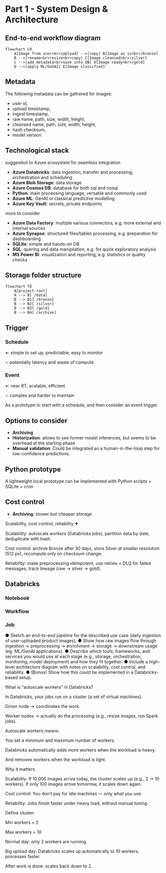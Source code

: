 # Part 1 - System Design & Architecture

## End-to-end workflow diagram
```mermaid
flowchart LR
    A[Image from user<br>\Upload] -->|copy| B[Image as is<br>/bronze]
    B -->|rename<br>resize<br>copy| C[Image cleansed<br>/silver]
    C -->|add metadata<br>save into DB| D[Image ready<br>/gold]
    D -->|apply ML/GenAI| E[Image classified]
```

## Metadata
The following metadata can be gathered for images:
- user id,
- upload timestamp,
- ingest timestamp,
- raw name, path, size, width, height,
- cleansed name, path, size, width, height,
- hash checksum,
- model version

## Technological stack
suggestion to Azure ecosystem for seamless integration
- **Azure Databricks**: data ingestion, transfer and processing; orchestration and scheduling
- **Azure Blob Storage**: data storage
- **Azure Cosmos DB**: database for both sql and nosql
- **Python**: main processing language, versatile and commonly used
- **Azure ML**: GenAI or classical predictive modelling
- **Azure Key Vault**: secrets, private endpoints

more to consider
- **Azure Data Factory**: multiple various connectors, e.g. more external and internal sources
- **Azure Synapse**: structured files/tables processing, e.g. preparation for dashboarding
- **SQLite**: simple and hands-on DB
- **SQL**: quering and data manipilation, e.g. for quick exploratory analysis
- **MS Power BI**: visualization and reporting, e.g. statistics or quality checks

## Storage folder structure
```mermaid
flowchart TD
    A[project-root]
    A --> B[ /data]
    B --> B1[ /bronze]
    B --> B2[ /silver]
    B --> B3[ /gold]
    B --> B4[ /archive]
```

## Trigger
### Schedule
**+**: simple to set up; predictable; easy to monitor

**-**: potentially latency and waste of compute 
### Event
**+**: near RT, scalable, efficient

**-**: complex and harder to maintain

As a prototype to start with a schedule, and then consider an event trigger.

## Options to consider
- **Archiving**
- **Historization**: allows to see former model inferences, but seems to be overhead at the starting phase
- **Manual validation**: Could be integrated as a human-in-the-loop step for low-confidence predictions.

## Python prototype
A lightweight local prototype can be implemented with Python scripts + SQLite + cron

## Cost control
- **Archiving**: slower but cheaper storage

Scalability, cost control, reliability ➕

Scalability: autoscale workers (Databricks jobs), partition data by date, deduplicate with hash.

Cost control: archive Bronze after 30 days, store Silver at smaller resolution (512 px), recompute only on checksum change.

Reliability: make preprocessing idempotent, use retries + DLQ for failed messages, track lineage (raw → silver → gold).



## Databricks
### Notebook

### Workflow
### Job

● Sketch an end-to-end pipeline for the described use case (daily ingestion of user-uploaded product images).
● Show how raw images flow through ingestion → preprocessing → enrichment → storage → downstream usage (eg. ML/GenAI applications).
● Describe which tools, frameworks, and services you would use at each stage (e.g., storage, orchestration, monitoring, model deployment) and how they fit together.
● Include a high-level architecture diagram with notes on scalability, cost control, and reliability.
● (Bonus) Show how this could be implemented in a Databricks-based setup.


What is “autoscale workers” in Databricks?

In Databricks, your jobs run on a cluster (a set of virtual machines).

Driver node → coordinates the work.

Worker nodes → actually do the processing (e.g., resize images, run Spark jobs).

Autoscale workers means:

You set a minimum and maximum number of workers.

Databricks automatically adds more workers when the workload is heavy.

And removes workers when the workload is light.

Why it matters

Scalability: If 10,000 images arrive today, the cluster scales up (e.g., 2 → 10 workers). If only 100 images arrive tomorrow, it scales down again.

Cost control: You don’t pay for idle machines — only what you use.

Reliability: Jobs finish faster under heavy load, without manual tuning.


Define cluster:

Min workers = 2

Max workers = 10

Normal day: only 2 workers are running.

Big upload day: Databricks scales up automatically to 10 workers, processes faster.

After work is done: scales back down to 2.